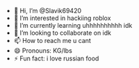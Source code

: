 - 👋 Hi, I’m @Slavik69420
- 👀 I’m interested in hackiing roblox
- 🌱 I’m currently learning uhhhhhhhhhh idk
- 💞️ I’m looking to collaborate on idk
- 📫 How to reach me u cant
- 😄 Pronouns: KG/lbs
- ⚡ Fun fact: i love russian food

<!---
Slavik69420/Slavik69420 is a ✨ special ✨ repository because its `README.md` (this file) appears on your GitHub profile.
You can click the Preview link to take a look at your changes.
--->

